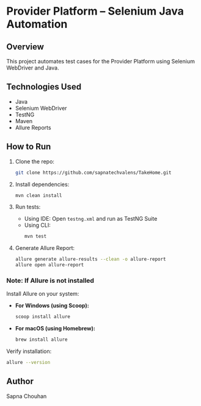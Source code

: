 # Provider Platform – Selenium Java Automation

## Overview

This project automates test cases for the Provider Platform using Selenium WebDriver and Java.

## Technologies Used

- Java  
- Selenium WebDriver  
- TestNG  
- Maven  
- Allure Reports  

## How to Run

1. Clone the repo:
   ```bash
   git clone https://github.com/sapnatechvalens/TakeHome.git
   ```
2. Install dependencies:
   ```bash
   mvn clean install
   ```
3. Run tests:
   - Using IDE: Open `testng.xml` and run as TestNG Suite
   - Using CLI:
     ```bash
     mvn test
     ```

4. Generate Allure Report:
   ```bash
   allure generate allure-results --clean -o allure-report
   allure open allure-report
   ```

### Note: If Allure is not installed

Install Allure on your system:

- **For Windows (using Scoop):**
  ```bash
  scoop install allure
  ```

- **For macOS (using Homebrew):**
  ```bash
  brew install allure
  ```

Verify installation:
```bash
allure --version
```

## Author
Sapna Chouhan
